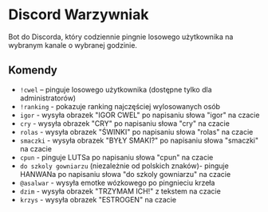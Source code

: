 # Discord Warzywniak

Bot do Discorda, który codziennie pingnie losowego użytkownika na wybranym kanale o wybranej godzinie.

## Komendy

- `!cwel` – pinguje losowego użytkownika (dostępne tylko dla administratorów)
- `!ranking` - pokazuje ranking najczęściej wylosowanych osób
- `igor` - wysyła obrazek "IGOR CWEL" po napisaniu słowa "igor" na czacie
- `cry` - wysyła obrazek "CRY" po napisaniu słowa "cry" na czacie
- `rolas` - wysyła obrazek "ŚWINKI" po napisaniu słowa "rolas" na czacie
- `smaczki` - wysyła obrazek "BYŁY SMAKI?" po napisaniu słowa "smaczki" na czacie
- `cpun` - pinguje LUTSa po napisaniu słowa "cpun" na czacie
- `do szkoly gowniarzu` (niezależnie od polskich znaków)- pinguje HANWANa po napisaniu słowa "do szkoly gowniarzu" na czacie
- `@asalwar` - wysyła emotke wózkowego po pingnieciu krzeła
- `dzim` - wysyła obrazek "TRZYMAM ICH!" z tekstem na czacie
- `krzys` - wysyła obrazek "ESTROGEN" na czacie
